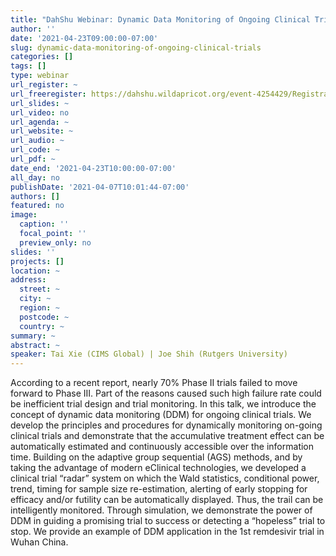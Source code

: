 ```yaml
---
title: "DahShu Webinar: Dynamic Data Monitoring of Ongoing Clinical Trials"
author: ''
date: '2021-04-23T09:00:00-07:00'
slug: dynamic-data-monitoring-of-ongoing-clinical-trials
categories: []
tags: []
type: webinar
url_register: ~
url_freeregister: https://dahshu.wildapricot.org/event-4254429/Registration
url_slides: ~
url_video: no
url_agenda: ~
url_website: ~
url_audio: ~
url_code: ~
url_pdf: ~
date_end: '2021-04-23T10:00:00-07:00'
all_day: no
publishDate: '2021-04-07T10:01:44-07:00'
authors: []
featured: no
image:
  caption: ''
  focal_point: ''
  preview_only: no
slides: ''
projects: []
location: ~
address:
  street: ~
  city: ~
  region: ~
  postcode: ~
  country: ~
summary: ~
abstract: ~
speaker: Tai Xie (CIMS Global) | Joe Shih (Rutgers University)
---
```

<!--more-->
According to a recent report, nearly 70% Phase II trials failed to move forward to Phase III. Part of the reasons caused such high failure rate could be inefficient trial design and trial monitoring. In this talk, we introduce the concept of dynamic data monitoring (DDM) for ongoing clinical trials. We develop the principles and procedures for dynamically monitoring on-going clinical trials and demonstrate that the accumulative treatment effect can be automatically estimated and continuously accessible over the information time. Building on the adaptive group sequential (AGS) methods, and by taking the advantage of modern eClinical technologies, we developed a clinical trial “radar” system on which the Wald statistics, conditional power, trend, timing for sample size re-estimation, alerting of early stopping for efficacy and/or futility can be automatically displayed. Thus, the trail can be intelligently monitored. Through simulation, we demonstrate the power of DDM in guiding a promising trial to success or detecting a “hopeless” trial to stop. We provide an example of DDM application in the 1st remdesivir trial in Wuhan China.
